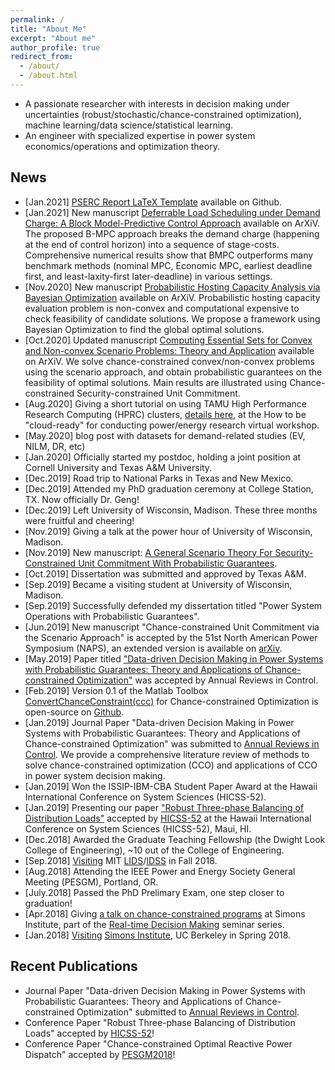 ```yaml
---
permalink: /
title: "About Me"
excerpt: "About me"
author_profile: true
redirect_from: 
  - /about/
  - /about.html
---
```


- A passionate researcher with interests in decision making under uncertainties (robust/stochastic/chance-constrained optimization), machine learning/data science/statistical learning.
- An engineer with specialized expertise in power system economics/operations and optimization theory.

## News 
- \[Jan.2021\] [PSERC Report LaTeX Template](https://github.com/xb00dx/PSERC-LaTeX-Template) available on Github.
- \[Jan.2021\] New manuscript [Deferrable Load Scheduling under Demand Charge: A Block Model-Predictive Control Approach](https://arxiv.org/abs/2012.14624) available on ArXiV. The proposed B-MPC approach breaks the demand charge (happening at the end of control horizon) into a sequence of stage-costs. Comprehensive numerical results show that BMPC outperforms many benchmark  methods (nominal MPC, Economic MPC, earliest deadline first, and least-laxity-first later-deadline) in various settings.
- \[Nov.2020\] New manuscript [Probabilistic Hosting Capacity Analysis via Bayesian Optimization](https://arxiv.org/abs/2011.05193) available on ArXiV. Probabilistic hosting capacity evaluation problem is non-convex and computational expensive to check feasibility of candidate solutions. We propose a framework using Bayesian Optimization to find the global optimal solutions.
- \[Oct.2020\] Updated manuscript [Computing Essential Sets for Convex and Non-convex Scenario Problems: Theory and Application](https://arxiv.org/abs/1910.07672) available on ArXiV. We solve chance-constrained convex/non-convex problems using the scenario approach, and obtain probabilistic guarantees on the feasibility of optimal solutions. Main results are illustrated using Chance-constrained Security-constrained Unit Commitment.
- \[Aug.2020\] Giving a short tutorial on using TAMU High Performance Research Computing (HPRC) clusters, [details here](https://xb00dx.github.io/posts/tamu-hprc/), at the How to be "cloud-ready" for conducting power/energy research virtual workshop.
- \[May.2020\] blog post with datasets for demand-related studies (EV, NILM, DR, etc)
- \[Jan.2020\] Officially started my postdoc, holding a joint position at Cornell University and Texas A&M University.
- \[Dec.2019\] Road trip to National Parks in Texas and New Mexico.
- \[Dec.2019\] Attended my PhD graduation ceremony at College Station, TX. Now officially Dr. Geng!
- \[Dec.2019\] Left University of Wisconsin, Madison. These three months were fruitful and cheering!
- \[Nov.2019\] Giving a talk at the power hour of University of Wisconsin, Madison.
- \[Nov.2019\] New manuscript: [A General Scenario Theory For Security-Constrained Unit Commitment With Probabilistic Guarantees](https://arxiv.org/abs/1910.07672).
- \[Oct.2019\] Dissertation was submitted and approved by Texas A&M.
- \[Sep.2019\] Became a visiting student at University of Wisconsin, Madison.
- \[Sep.2019\] Successfully defended my dissertation titled "Power System Operations with Probabilistic Guarantees".
- \[Jun.2019\] New manuscript "Chance-constrained Unit Commitment via the Scenario Approach" is accepted by the 51st North American Power Symposium (NAPS), an extended version is available on [arXiv](https://arxiv.org/abs/1910.10639).
- \[May.2019\] Paper titled ["Data-driven Decision Making in Power Systems with Probabilistic Guarantees: Theory and Applications of Chance-constrained Optimization"](https://www.sciencedirect.com/science/article/pii/S1367578819300306) was accepted by Annual Reviews in Control.
- \[Feb.2019\] Version 0.1 of the Matlab Toolbox [ConvertChanceConstraint(ccc)](https://github.com/xb00dx/ConvertChanceConstraint-ccc) for Chance-constrained Optimization is open-source on [Github](https://github.com/xb00dx/ConvertChanceConstraint-ccc).
- \[Jan.2019\] Journal Paper "Data-driven Decision Making in Power Systems with Probabilistic Guarantees: Theory and Applications of Chance-constrained Optimization" was submitted to [Annual Reviews in Control](https://www.journals.elsevier.com/annual-reviews-in-control). We provide a comprehensive literature review of methods to solve chance-constrained optimization (CCO) and applications of CCO in power system decision making.
- \[Jan.2019\] Won the ISSIP-IBM-CBA Student Paper Award at the Hawaii International Conference on System Sciences (HICSS-52).
- \[Jan.2019\] Presenting our paper ["Robust Three-phase Balancing of Distribution Loads"](https://scholarspace.manoa.hawaii.edu/handle/10125/59790) accepted by [HICSS-52](http://hicss.hawaii.edu/) at the Hawaii International Conference on System Sciences (HICSS-52), Maui, HI.
- \[Dec.2018\] Awarded the Graduate Teaching Fellowship (the Dwight Look College of Engineering), ~10 out of the College of Engineering.
- \[Sep.2018\] [Visiting](https://lids.mit.edu/people/students/xinbo-geng) MIT [LIDS](https://lids.mit.edu/)/[IDSS](https://idss.mit.edu/) in Fall 2018.
- \[Aug.2018\] Attending the IEEE Power and Energy Society General Meeting (PESGM), Portland, OR.
- \[July.2018\] Passed the PhD Prelimary Exam, one step closer to graduation!
- \[Apr.2018\] Giving [a talk on chance-constrained programs](https://simons.berkeley.edu/events/clone-real-time-decision-making-seminar-0) at Simons Institute, part of the [Real-time Decision Making](https://simons.berkeley.edu/programs/realtime2018) seminar series.
- \[Jan.2018\] [Visiting](https://simons.berkeley.edu/people/xinbo-geng) [Simons Institute](https://simons.berkeley.edu/), UC Berkeley in Spring 2018.

## Recent Publications
- Journal Paper "Data-driven Decision Making in Power Systems with Probabilistic Guarantees: Theory and Applications of Chance-constrained Optimization" submitted to [Annual Reviews in Control](https://www.journals.elsevier.com/annual-reviews-in-control).
- Conference Paper "Robust Three-phase Balancing of Distribution Loads" accepted by [HICSS-52](http://hicss.hawaii.edu/)!
- Conference Paper "Chance-constrained Optimal Reactive Power Dispatch" accepted by [PESGM2018](http://pes-gm.org/2018/)!